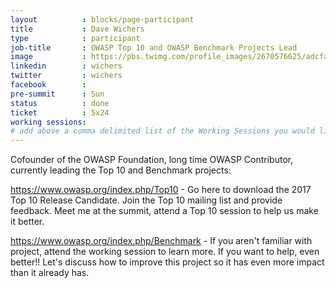```yaml
---
layout          : blocks/page-participant
title           : Dave Wichers
type            : participant
job-title       : OWASP Top 10 and OWASP Benchmark Projects Lead
image           : https://pbs.twimg.com/profile_images/2670576625/adcfaf60fdafb383c11d88fc3adbbb69.jpeg
linkedin        : wichers
twitter         : wichers
facebook        :
pre-summit      : Sun
status          : done
ticket          : 5x24
working sessions:
# add above a comma delimited list of the Working Sessions you would like to attend (use the session's title)
---
```


Cofounder of the OWASP Foundation, long time OWASP Contributor, currently leading the Top 10 and Benchmark projects:

https://www.owasp.org/index.php/Top10 - Go here to download the 2017 Top 10 Release Candidate. Join the Top 10 mailing list and provide feedback. Meet me at the summit, attend a Top 10 session to help us make it better.

https://www.owasp.org/index.php/Benchmark - If you aren't familiar with project, attend the working session to learn more. If you want to help, even better!! Let's discuss how to improve this project so it has even more impact than it already has.
